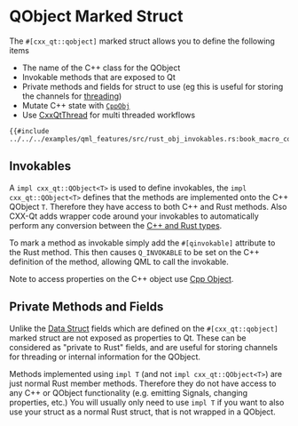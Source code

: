 <!--
SPDX-FileCopyrightText: 2021 Klarälvdalens Datakonsult AB, a KDAB Group company <info@kdab.com>
SPDX-FileContributor: Andrew Hayzen <andrew.hayzen@kdab.com>

SPDX-License-Identifier: MIT OR Apache-2.0
-->

# QObject Marked Struct

The `#[cxx_qt::qobject]` marked struct allows you to define the following items

  * The name of the C++ class for the QObject
  * Invokable methods that are exposed to Qt
  * Private methods and fields for struct to use (eg this is useful for storing the channels for [threading](../concepts/threading.md))
  * Mutate C++ state with [`CppObj`](./cpp_object.md)
  * Use [CxxQtThread<T>](./cxxqtthread.md) for multi threaded workflows

```rust,ignore,noplayground
{{#include ../../../examples/qml_features/src/rust_obj_invokables.rs:book_macro_code}}
```

## Invokables

A `impl cxx_qt::QObject<T>` is used to define invokables, the `impl cxx_qt::QObject<T>` defines that the methods are implemented onto the C++ QObject `T`.
Therefore they have access to both C++ and Rust methods. Also CXX-Qt adds wrapper code around your invokables to automatically perform any conversion between the [C++ and Rust types](../concepts/types.md).

To mark a method as invokable simply add the `#[qinvokable]` attribute to the Rust method. This then causes `Q_INVOKABLE` to be set on the C++ definition of the method, allowing QML to call the invokable.

Note to access properties on the C++ object use [Cpp Object](./cpp_object.md).

## Private Methods and Fields

Unlike the [Data Struct](./data_struct.md) fields which are defined on the `#[cxx_qt::qobject]` marked struct are not exposed as properties to Qt. These can be considered as "private to Rust" fields, and are useful for storing channels for threading or internal information for the QObject.

Methods implemented using `impl T` (and not `impl cxx_qt::QObject<T>`) are just normal Rust member methods.
Therefore they do not have access to any C++ or QObject functionality (e.g. emitting Signals, changing properties, etc.)
You will usually only need to use `impl T` if you want to also use your struct as a normal Rust struct, that is not wrapped in a QObject.
